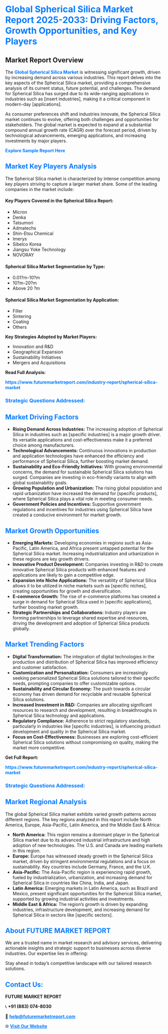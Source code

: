 <h1 style="color: #007BFF;">Global Spherical Silica Market Report 2025-2033: Driving Factors, Growth Opportunities, and Key Players</h1>

<section id="overview">
<h2>Market Report Overview</h2>
<p>The <a href="https://www.futuremarketreport.com/industry-report/spherical-silica-market" style="color: #007BFF; text-decoration: none;"><strong>Global Spherical Silica Market</strong></a> is witnessing significant growth, driven by increasing demand across various industries. This report delves into the key aspects of the Spherical Silica market, providing a comprehensive analysis of its current status, future potential, and challenges. The demand for Spherical Silica has surged due to its wide-ranging applications in industries such as [insert industries], making it a critical component in modern-day [applications].</p>
<p>As consumer preferences shift and industries innovate, the Spherical Silica market continues to evolve, offering both challenges and opportunities for stakeholders. The global market is expected to expand at a substantial compound annual growth rate (CAGR) over the forecast period, driven by technological advancements, emerging applications, and increasing investments by major players.</p>
</section>

<section id="overview">
<p><a href="https://www.futuremarketreport.com/request-sample/reportId=26523" style="color: #007BFF; text-decoration: none;"><strong>Explore Sample Report Here</strong></a></p>
</section>

<section id="key-players">
<h2 style="color: #007BFF;">Market Key Players Analysis</h2>
<p>The Spherical Silica market is characterized by intense competition among key players striving to capture a larger market share. Some of the leading companies in the market include:</p>
<h4>Key Players Covered in the Spherical Silica Report:</h4>
<ul><li>Micron</li><li>Denka</li><li>Tatsumori</li><li>Admatechs</li><li>Shin-Etsu Chemical</li><li>Imerys</li><li>Sibelco Korea</li><li>Jiangsu Yoke Technology</li><li>NOVORAY</li></ul>
<h4>Spherical Silica Market Segmentation by Type:</h4>
<ul><li>0.01?m-10?m</li><li>10?m-20?m</li><li>Above 20 ?m</li></ul>

<h4>Spherical Silica Market Segmentation by Application:</h4>
<ul><li>Filler</li><li>Sintering</li><li>Coating</li><li>Others</li></ul>
<p><strong>Key Strategies Adopted by Market Players:</strong></p>
<ul>
<li>Innovation and R&D</li>
<li>Geographical Expansion</li>
<li>Sustainability Initiatives</li>
<li>Mergers and Acquisitions</li>
</ul>
</section>

<section>
<p><strong>Read Full Analysis: </strong></p><a href="https://www.futuremarketreport.com/industry-report/spherical-silica-market" style="color: #007BFF; text-decoration: none;"><strong>https://www.futuremarketreport.com/industry-report/spherical-silica-market</strong></a>
<h3 style="color: #007BFF;">Strategic Questions Addressed:</h3>
</section>

<section id="driving-factors">
<h2 style="color: #007BFF;">Market Driving Factors</h2>
<ul>
<li><strong>Rising Demand Across Industries:</strong> The increasing adoption of Spherical Silica in industries such as [specific industries] is a major growth driver. Its versatile applications and cost-effectiveness make it a preferred choice among manufacturers.</li>
<li><strong>Technological Advancements:</strong> Continuous innovations in production and application technologies have enhanced the efficiency and performance of Spherical Silica, further boosting market demand.</li>
<li><strong>Sustainability and Eco-Friendly Initiatives:</strong> With growing environmental concerns, the demand for sustainable Spherical Silica solutions has surged. Companies are investing in eco-friendly variants to align with global sustainability goals.</li>
<li><strong>Growing Population and Urbanization:</strong> The rising global population and rapid urbanization have increased the demand for [specific products], where Spherical Silica plays a vital role in meeting consumer needs.</li>
<li><strong>Government Policies and Incentives:</strong> Supportive government regulations and incentives for industries using Spherical Silica have created a conducive environment for market growth.</li>
</ul>
</section>

<section id="growth-opportunities">
<h2 style="color: #007BFF;">Market Growth Opportunities</h2>
<ul>
<li><strong>Emerging Markets:</strong> Developing economies in regions such as Asia-Pacific, Latin America, and Africa present untapped potential for the Spherical Silica market. Increasing industrialization and urbanization in these regions are key growth drivers.</li>
<li><strong>Innovative Product Development:</strong> Companies investing in R&D to create innovative Spherical Silica products with enhanced features and applications are likely to gain a competitive edge.</li>
<li><strong>Expansion into Niche Applications:</strong> The versatility of Spherical Silica allows it to be utilized in niche markets such as [specific niches], creating opportunities for growth and diversification.</li>
<li><strong>E-commerce Growth:</strong> The rise of e-commerce platforms has created a surge in demand for Spherical Silica used in [specific applications], further boosting market growth.</li>
<li><strong>Strategic Partnerships and Collaborations:</strong> Industry players are forming partnerships to leverage shared expertise and resources, driving the development and adoption of Spherical Silica products globally.</li>
</ul>
</section>

<section id="trending-factors">
<h2 style="color: #007BFF;">Market Trending Factors</h2>
<ul>
<li><strong>Digital Transformation:</strong> The integration of digital technologies in the production and distribution of Spherical Silica has improved efficiency and customer satisfaction.</li>
<li><strong>Customization and Personalization:</strong> Consumers are increasingly seeking personalized Spherical Silica solutions tailored to their specific needs, prompting companies to offer customizable options.</li>
<li><strong>Sustainability and Circular Economy:</strong> The push towards a circular economy has driven demand for recyclable and reusable Spherical Silica solutions.</li>
<li><strong>Increased Investment in R&D:</strong> Companies are allocating significant resources to research and development, resulting in breakthroughs in Spherical Silica technology and applications.</li>
<li><strong>Regulatory Compliance:</strong> Adherence to strict regulatory standards, particularly in industries like [specific industries], is influencing product development and quality in the Spherical Silica market.</li>
<li><strong>Focus on Cost-Effectiveness:</strong> Businesses are exploring cost-efficient Spherical Silica solutions without compromising on quality, making the market more competitive.</li>
</ul>
</section>

<section>
<p><strong>Get Full Report: </strong></p><a href="https://www.futuremarketreport.com/industry-report/spherical-silica-market" style="color: #007BFF; text-decoration: none;"><strong>https://www.futuremarketreport.com/industry-report/spherical-silica-market</strong></a>
<h3 style="color: #007BFF;">Strategic Questions Addressed:</h3>
</section>


<section id="regional-analysis">
<h2 style="color: #007BFF;">Market Regional Analysis</h2>
<p>The global Spherical Silica market exhibits varied growth patterns across different regions. The key regions analyzed in this report include North America, Europe, Asia-Pacific, Latin America, and the Middle East & Africa:</p>
<ul>
<li><strong>North America:</strong> This region remains a dominant player in the Spherical Silica market due to its advanced industrial infrastructure and high adoption of new technologies. The U.S. and Canada are leading markets in this region.</li>
<li><strong>Europe:</strong> Europe has witnessed steady growth in the Spherical Silica market, driven by stringent environmental regulations and a focus on sustainability. Key countries include Germany, France, and the U.K.</li>
<li><strong>Asia-Pacific:</strong> The Asia-Pacific region is experiencing rapid growth, fueled by industrialization, urbanization, and increasing demand for Spherical Silica in countries like China, India, and Japan.</li>
<li><strong>Latin America:</strong> Emerging markets in Latin America, such as Brazil and Mexico, present significant opportunities for the Spherical Silica market, supported by growing industrial activities and investments.</li>
<li><strong>Middle East & Africa:</strong> The region’s growth is driven by expanding industries, infrastructure development, and increasing demand for Spherical Silica in sectors like [specific sectors].</li>
</ul>
</section>

<footer>
<h2 style="color: #007BFF;">About FUTURE MARKET REPORT</h2>
<p>We are a trusted name in market research and advisory services, delivering actionable insights and strategic support to businesses across diverse industries. Our expertise lies in offering:</p>

<p>Stay ahead in today’s competitive landscape with our tailored research solutions.</p>

<h2 style="color: #007BFF;">Contact Us:</h2>
<p><strong>FUTURE MARKET REPORT</strong></p>
<p>📞 <strong>+91 (883) 074-8030</strong></p>
<p>📧 <strong><a href="mailto:help@futuremarketreport.com" style="color: #007BFF;">help@futuremarketreport.com</a></strong></p>
<p>🌐 <strong><a href="https://www.futuremarketreport.com/" style="color: #007BFF;">Visit Our Website</a></strong></p>
</footer>